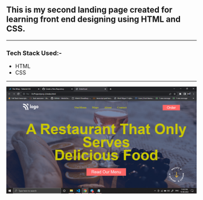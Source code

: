 
## This is my second landing page created for learning front end designing using HTML and CSS.

---

### Tech Stack Used:-
- HTML
- CSS

---

![Image](img/Screenshot%20(356).png)
